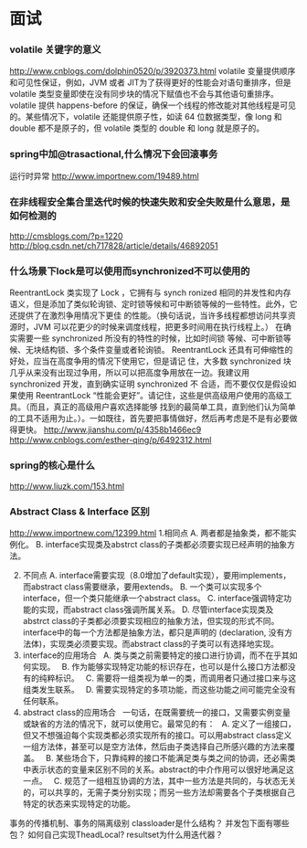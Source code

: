# 面试

### volatile 关键字的意义
http://www.cnblogs.com/dolphin0520/p/3920373.html
volatile 变量提供顺序和可见性保证，例如，JVM 或者 JIT为了获得更好的性能会对语句重排序，但是 volatile 类型变量即使在没有同步块的情况下赋值也不会与其他语句重排序。 volatile 提供 happens-before 的保证，确保一个线程的修改能对其他线程是可见的。某些情况下，volatile 还能提供原子性，如读 64 位数据类型，像 long 和 double 都不是原子的，但 volatile 类型的 double 和 long 就是原子的。
### spring中加@trasactional,什么情况下会回滚事务
运行时异常
http://www.importnew.com/19489.html
### 在非线程安全集合里迭代时候的快速失败和安全失败是什么意思，是如何检测的
http://cmsblogs.com/?p=1220
http://blog.csdn.net/ch717828/article/details/46892051
### 什么场景下lock是可以使用而synchronized不可以使用的
ReentrantLock 类实现了 Lock ，它拥有与 synch
ronized 相同的并发性和内存语义，但是添加了类似轮询锁、定时锁等候和可中断锁等候的一些特性。此外，它还提供了在激烈争用情况下更佳
的性能。（换句话说，当许多线程都想访问共享资源时，JVM 可以花更少的时候来调度线程，把更多时间用在执行线程上。）
在确实需要一些 synchronized 所没有的特性的时候，比如时间锁
等候、可中断锁等候、无块结构锁、多个条件变量或者轮询锁。 ReentrantLock 还具有可伸缩性的好处，应当在高度争用的情况下使用它，但是请记
住，大多数 synchronized 块几乎从来没有出现过争用，所以可以把高度争用放在一边。我建议用 synchronized 开发，直到确实证明 synchronized 不
合适，而不要仅仅是假设如果使用 ReentrantLock “性能会更好”。请记住，这些是供高级用户使用的高级工具。（而且，真正的高级用户喜欢选择能够
找到的最简单工具，直到他们认为简单的工具不适用为止。）。一如既往，首先要把事情做好，然后再考虑是不是有必要做得更快。
http://www.jianshu.com/p/4358b1466ec9
http://www.cnblogs.com/esther-qing/p/6492312.html
### spring的核心是什么
http://www.liuzk.com/153.html
### Abstract Class & Interface 区别
http://www.importnew.com/12399.html
1.相同点
A. 两者都是抽象类，都不能实例化。
B. interface实现类及abstrct class的子类都必须要实现已经声明的抽象方法。

2. 不同点
A. interface需要实现（8.0增加了default实现），要用implements，而abstract class需要继承，要用extends。
B. 一个类可以实现多个interface，但一个类只能继承一个abstract class。
C. interface强调特定功能的实现，而abstract class强调所属关系。 
D. 尽管interface实现类及abstrct class的子类都必须要实现相应的抽象方法，但实现的形式不同。interface中的每一个方法都是抽象方法，都只是声明的 (declaration, 没有方法体)，实现类必须要实现。而abstract class的子类可以有选择地实现。
 
3. interface的应用场合
  A. 类与类之前需要特定的接口进行协调，而不在乎其如何实现。
  B. 作为能够实现特定功能的标识存在，也可以是什么接口方法都没有的纯粹标识。
  C. 需要将一组类视为单一的类，而调用者只通过接口来与这组类发生联系。
  D. 需要实现特定的多项功能，而这些功能之间可能完全没有任何联系。
  
4. abstract class的应用场合
  一句话，在既需要统一的接口，又需要实例变量或缺省的方法的情况下，就可以使用它。最常见的有：
  A. 定义了一组接口，但又不想强迫每个实现类都必须实现所有的接口。可以用abstract class定义一组方法体，甚至可以是空方法体，然后由子类选择自己所感兴趣的方法来覆盖。
  B. 某些场合下，只靠纯粹的接口不能满足类与类之间的协调，还必需类中表示状态的变量来区别不同的关系。abstract的中介作用可以很好地满足这一点。
  C. 规范了一组相互协调的方法，其中一些方法是共同的，与状态无关的，可以共享的，无需子类分别实现；而另一些方法却需要各个子类根据自己特定的状态来实现特定的功能。

事务的传播机制、事务的隔离级别
classloader是什么结构？
并发包下面有哪些包？
如何自己实现TheadLocal?
resultset为什么用迭代器？



